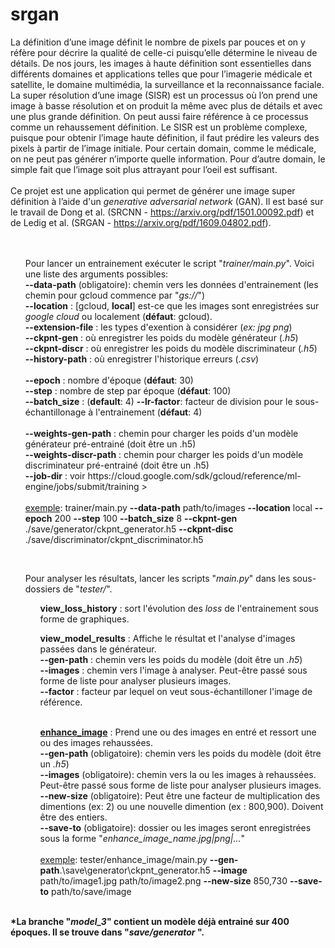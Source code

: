 # srgan

La définition d’une image définit le nombre de pixels par pouces et on y réfère pour décrire la qualité de celle-ci puisqu’elle détermine le niveau de détails. De nos jours, les images à haute définition sont essentielles dans différents domaines et applications telles que pour l’imagerie médicale et satellite, le domaine multimédia, la surveillance et la reconnaissance faciale. La super résolution d’une image (SISR) est un processus où l’on prend une image à basse résolution et on produit la même avec plus de détails et avec une plus grande définition. On peut aussi faire référence à ce processus comme un rehaussement définition. Le SISR est un problème complexe, puisque pour obtenir l’image haute définition, il faut prédire les valeurs des pixels à partir de l’image initiale. Pour certain domain, comme le médicale, on ne peut pas générer n’importe quelle information. Pour d’autre domain, le simple fait que l’image soit plus attrayant pour l’oeil est suffisant.
<br><br>
Ce projet est une application qui permet de générer une image super définition à l’aide d'un <i>generative
 adversarial network</i> (GAN). Il est basé sur le travail de Dong et al. (SRCNN - https://arxiv.org/pdf/1501.00092.pdf) et de Ledig et al. (SRGAN - https://arxiv.org/pdf/1609.04802.pdf). <br>
<br><br>

<ul>
Pour lancer un entrainement exécuter le script "<i>trainer/main.py</i>". Voici une liste des arguments possibles: <br>
    <b>--data-path</b> (obligatoire): chemin vers les données d'entrainement (les chemin pour gcloud commence par "<i>gs://</i>")<br>
    <b>--location</b> : [gcloud, <b>local</b>] est-ce que les images sont enregistrées sur <i>google cloud</i> ou
     localement (<b>défaut</b>: gcloud). <br>
    <b>--extension-file</b> :  les types d'exention à considérer (<i>ex: jpg png</i>)<br>
    <b>--ckpnt-gen</b> : où enregistrer les poids du modèle générateur (<i>.h5</i>)<br>
    <b>--ckpnt-discr</b> : où enregistrer les poids du modèle discriminateur (<i>.h5</i>)<br>
    <b>--history-path</b> : où enregistrer l'historique erreurs (<i>.csv</i>)<br><br>
    <b>--epoch</b> : nombre d'époque (<b>défaut</b>: 30) <br>
    <b>--step</b> : nombre de step par époque (<b>défaut</b>: 100) <br>
    <b>--batch_size</b> : (<b>default</b>: 4)
    <b>--lr-factor</b>: facteur de division pour le sous-échantillonage à l'entrainement (<b>défaut</b>: 4) <br><br>
    <b>--weights-gen-path</b> : chemin pour charger les poids d'un modèle générateur pré-entrainé (doit être un .h5)<br>
    <b>--weights-discr-path</b> : chemin pour charger les poids d'un modèle discriminateur pré-entrainé (doit être un
     .h5)<br>
     <b>--job-dir</b> : voir https://cloud.google.com/sdk/gcloud/reference/ml-engine/jobs/submit/training
     >
     <br><br>
     <u>exemple</u>: trainer/main.py <b>--data-path</b> path/to/images <b>--location</b> local <b
     >--epoch</b> 200 <b>--step</b> 100 <b>--batch_size</b> 8 <b>--ckpnt-gen</b> ./save/generator/ckpnt_generator.h5
       <b>--ckpnt-disc</b> ./save/discriminator/ckpnt_discriminator.h5
</ul>
<br>
<ul>
Pour analyser les résultats, lancer les scripts "<i>main.py</i>" dans les sous-dossiers de "<i>tester/</i>".
    <ul>
    <b>view_loss_history</b> : sort l'évolution des <i>loss</i> de l'entrainement sous forme de graphiques.
    </ul>
    <ul>
    <b>view_model_results</b> : Affiche le résultat et l'analyse d'images passées dans le générateur.<br>
    <b>--gen-path</b> : chemin vers les poids du modèle (doit être un <i>.h5</i>) <br>
    <b>--images</b> : chemin vers l'image à analyser. Peut-être passé sous forme de liste pour analyser plusieurs
     images.<br>
     <b>--factor</b> : facteur par lequel on veut sous-échantilloner l'image de référence.<br>
    </ul>
 <br>
    <ul>
    <u><b>enhance_image</b></u> : Prend une ou des images en entré et ressort une ou des images rehaussées.<br>
    <b>--gen-path</b> (obligatoire): chemin vers les poids du modèle (doit être un <i>.h5</i>) <br>
    <b>--images</b> (obligatoire): chemin vers la ou les images à rehaussées. Peut-être passé sous forme de liste pour analyser
     plusieurs images.<br>
    <b>--new-size</b> (obligatoire): Peut être une facteur de multiplication des dimentions (ex: 2) ou une nouvelle dimention (ex
     : 800,900). Doivent être des entiers.
    <br>
    <b>--save-to</b> (obligatoire): dossier ou les images seront enregistrées sous la forme "<i>enhance_image_name.jpg|png|...</i>"
    <br><br>
    <u>exemple</u>: tester/enhance_image/main.py <b>--gen-path</b>.\save\generator\ckpnt_generator.h5 <b>--image</b
    > path/to/image1.jpg path/to/image2.png <b>--new-size</b> 850,730 <b>--save-to</b> path/to/save/image
    </ul>
</ul>
 <br>
<b>*La branche "<i>model_3</i>" contient un modèle déjà entrainé sur 400 époques. Il se trouve dans "<i>save/generator
</i>".</b>
